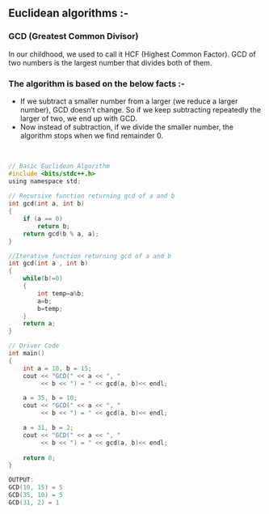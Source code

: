 ## Euclidean algorithms :-

### GCD (Greatest Common Divisor)
In our childhood, we used to call it HCF (Highest Common Factor). GCD of two
numbers is the largest number that divides both of them.

### The algorithm is based on the below facts :-

* If we subtract a smaller number from a larger (we reduce a larger number), GCD doesn’t change. So if we keep subtracting     repeatedly the larger of two, we end up with GCD.
* Now instead of subtraction, if we divide the smaller number, the algorithm stops when we find remainder 0.
<br>

```c
// Basic Euclidean Algorithm
#include <bits/stdc++.h>
using namespace std;
 
// Recursive function returning gcd of a and b
int gcd(int a, int b)
{
    if (a == 0)
        return b;
    return gcd(b % a, a);
}

//Iterative function returning gcd of a and b
int gcd(int a , int b)
{
    while(b!=0)
    {
        int temp=a%b;
        a=b;
        b=temp;
    }
    return a;
}

// Driver Code
int main()
{
    int a = 10, b = 15;
    cout << "GCD(" << a << ", "
         << b << ") = " << gcd(a, b)<< endl;

    a = 35, b = 10;
    cout << "GCD(" << a << ", "
         << b << ") = " << gcd(a, b)<< endl;

    a = 31, b = 2;
    cout << "GCD(" << a << ", "
         << b << ") = " << gcd(a, b)<< endl;
         
    return 0;
}
```

```c
OUTPUT: 
GCD(10, 15) = 5
GCD(35, 10) = 5
GCD(31, 2) = 1
```
